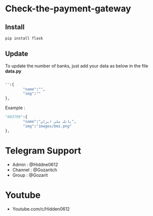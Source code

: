 # Check-the-payment-gateway


## Install
```sh
pip install flask
```

## Update
To update the number of banks, just add your data as below in the file **data.py**

```py

"":{
        "name":"",
        "img":""
},
```
Example :
```py
"603799":{
        "name":"بانک ملی ایران",
        "img":"images/bmi.png"
},
```
# Telegram Support 
* Admin : @Hiddne0612
* Channel : @Gozaritch
* Group : @Gozarit

# Youtube
* Youtube.com/c/Hidden0612
